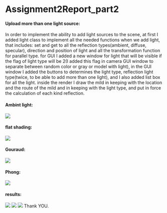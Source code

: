 ﻿# Assignment2Report_part2

#### Upload more than one light source:
In order to implement the ability to add light sources to the scene, at first I added light class to implement all the needed functions when we add light, that includes: set and get to all the reflection types(ambient, diffuse, specular), direction and position of light and all the transformation function for parallel type. for GUI I added a new window for light that will be visible if the flag of light type will be 2(I added this flag in camera GUI window to separate between random color or gray or model with light), in the GUI window I added the buttons to determines the light type, reflection light type(twice, to be able to add more than one light), and I also added list box for all the light. inside the render I draw the mild  in keeping with  the location and the route of the mild and in keeping with the light  type, and put in force the calculation of each  kind  reflection.

#### Ambint light:
![](https://github.com/HaifaGraphicsCourses/computer-graphics-2022-nabeeh-rami/blob/master/screenshots/A2_2/Screenshot%201.png)

#### flat shading:
![](https://github.com/HaifaGraphicsCourses/computer-graphics-2022-nabeeh-rami/blob/master/screenshots/A2_2/Screenshot%202.png)

#### Gouraud:
![](https://github.com/HaifaGraphicsCourses/computer-graphics-2022-nabeeh-rami/blob/master/screenshots/A2_2/Screenshot%208.png)

#### Phong:
![](https://github.com/HaifaGraphicsCourses/computer-graphics-2022-nabeeh-rami/blob/master/screenshots/A2_2/Screenshot%203.png)

#### results:
![](https://github.com/HaifaGraphicsCourses/computer-graphics-2022-nabeeh-rami/blob/master/screenshots/A2_2/Screenshot%205.png)
![](https://github.com/HaifaGraphicsCourses/computer-graphics-2022-nabeeh-rami/blob/master/screenshots/A2_2/Screenshot%206.png)
![](https://github.com/HaifaGraphicsCourses/computer-graphics-2022-nabeeh-rami/blob/master/screenshots/A2_2/Screenshot%207.png)
Thank YOU.
